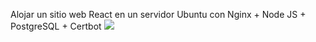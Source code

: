 Alojar un sitio web React en un servidor Ubuntu con Nginx + Node JS + PostgreSQL + Certbot
<img src="https://cdn.jsdelivr.net/gh/devicons/devicon@latest/icons/nginx/nginx-original.svg"  />
